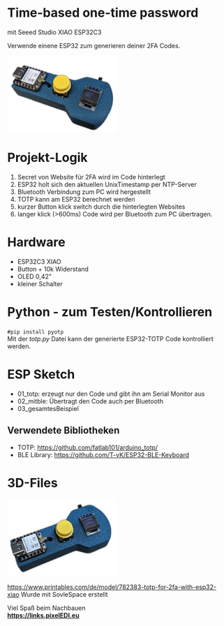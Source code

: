 # Time-based one-time password
mit Seeed Studio XIAO ESP32C3

Verwende einene ESP32 zum generieren deiner 2FA Codes.

<img src="grafiken/totp1.png" alt="totp" width="250">


# Projekt-Logik

1) Secret von Website für 2FA wird im Code hinterlegt
2) ESP32 holt sich den aktuellen UnixTimestamp per NTP-Server
3) Bluetooth Verbindung zum PC wird hergestellt
4) TOTP kann am ESP32 berechnet werden
5) kurzer Button klick switch durch die hinterlegten Websites
6) langer klick (>600ms) Code wird per Bluetooth zum PC übertragen.

# Hardware
* ESP32C3 XIAO
* Button + 10k Widerstand
* OLED 0,42"
* kleiner Schalter

# Python - zum Testen/Kontrollieren 
`#pip install pyotp`   
Mit der *totp.py* Datei kann der generierte ESP32-TOTP Code kontrolliert werden.

# ESP Sketch
* 01_totp: erzeugt nur den Code und gibt ihn am Serial Monitor aus
* 02_mitble: Übertragt den Code auch per Bluetooth
* 03_gesamtesBeispiel

## Verwendete Bibliotheken
* TOTP: https://github.com/fatlab101/arduino_totp/
* BLE Library: https://github.com/T-vK/ESP32-BLE-Keyboard


# 3D-Files
<img src="grafiken/totp2.png" alt="totp" width="250">
    
https://www.printables.com/de/model/782383-totp-for-2fa-with-esp32-xiao
Wurde mit SovleSpace erstellt

Viel Spaß beim Nachbauen   
**https://links.pixelEDI.eu**
